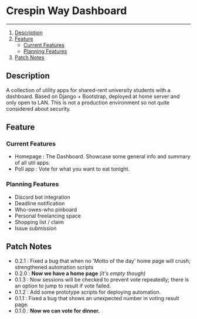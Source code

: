 # Crespin Way Dashboard

------------------------

1. [Description](#Description)
2. [Feature](#Feature)
    * [Current Features](#current-features)
    * [Planning Features](#planning-features)
3. [Patch Notes](#patch-notes)

## Description

A collection of utility apps for shared-rent university students with a dashboard. Based on Django + Bootstrap, deployed at home server and only open to LAN. This is not a production environment so not quite considered about security.

## Feature

### Current Features

* Homepage
    : The Dashboard. Showcase some general info and summary of all util apps.
* Poll app
    : Vote for what you want to eat tonight.

### Planning Features

* Discord bot integration
* Deadline notification
* Who-owes-who pinboard
* Personal freelancing space
* Shopping list / claim
* Issue submission

## Patch Notes

* 0.2.1
    : Fixed a bug that when no 'Motto of the day' home page will crush; strengthened automation scripts
* 0.2.0
    : **Now we have a home page** *(it's empty though)*
* 0.1.3
    : Now sessions will be checked to prevent vote repeatedly; there is an option to jump to result if vote failed.
* 0.1.2
    : Add some prototype scripts for deploying automation.
* 0.1.1
    : Fixed a bug that shows an unexpected number in voting result page.
* 0.1.0
    : **Now we can vote for dinner.**

